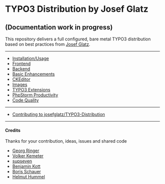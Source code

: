 # TYPO3 Distribution by Josef Glatz
## (Documentation work in progress)

This repository delivers a full configured, bare metal TYPO3 distribution based on best practices from
[Josef Glatz](https://www.josefglatz.at).

---

- [Installation/Usage](Installation/Index.md)
- [Frontend](Frontend/Index.md)
- [Backend](Backend/Index.md)
- [Basic Enhancements](BasicEnhancements/Index.md)
- [CKEditor](CKEditor/Index.md)
- [Images](Images/Index.md)
- [TYPO3 Extensions](Extensions/Index.md)
- [PhpStorm Productivity](PhpStorm/Index.md)
- [Code Quality](CodeQuality/Index.md)

---

- [Contributing to josefglatz/TYPO3-Distribution](Contribution/Index.md)

---

#### Credits

Thanks for your contribution, ideas, issues and shared code

* [Georg Ringer](http://www.ringer.it)
* [Volker Kemeter](https://twitter.com/volkizzl)
* [supseven](http://www.supseven.at)
* [Benjamin Kott](https://twitter.com/benjaminkott)
* [Boris Schauer](https://twitter.com/bschauer)
* [Helmut Hummel](https://twitter.com/helhum)
